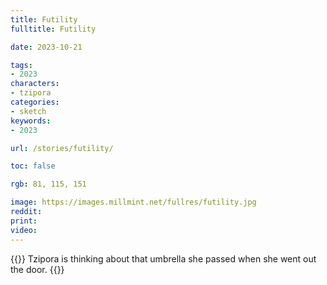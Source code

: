 ```yaml
---
title: Futility
fulltitle: Futility

date: 2023-10-21

tags:
- 2023
characters:
- tzipora
categories:
- sketch
keywords:
- 2023

url: /stories/futility/

toc: false

rgb: 81, 115, 151

image: https://images.millmint.net/fullres/futility.jpg
reddit:
print:
video:
---
```

{{<note caption>}}
Tzipora is thinking about that umbrella she passed when she went out the door.
{{</note>}}